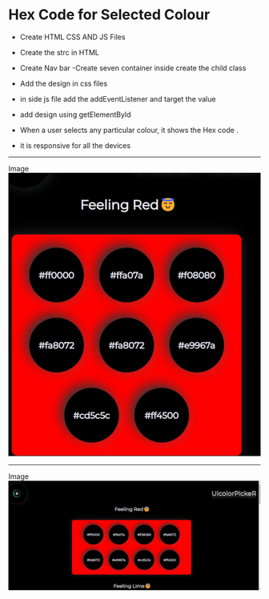 # Hex Code for Selected Colour

- Create HTML CSS AND JS Files
- Create the strc in HTML 
- Create Nav bar 
-Create seven container inside create the child class 

- Add the design in css files
- in side js file add the addEventListener and target the value 
- add design using getElementById 
- When a user selects any particular colour, it shows the Hex code .
- it is responsive for all the devices
---
Image 
![Mobile](./img/resposive.png)

----

Image 
![Mobile](./img/desktop.png)
